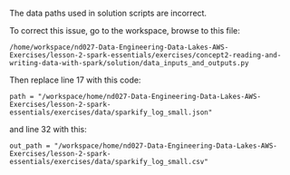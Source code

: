 The data paths used in solution scripts are incorrect.

To correct this issue, go to the workspace, browse to this file:

```
/home/workspace/nd027-Data-Engineering-Data-Lakes-AWS-Exercises/lesson-2-spark-essentials/exercises/concept2-reading-and-writing-data-with-spark/solution/data_inputs_and_outputs.py
```

Then replace line 17 with this code:

```
path = "/workspace/home/nd027-Data-Engineering-Data-Lakes-AWS-Exercises/lesson-2-spark-essentials/exercises/data/sparkify_log_small.json"
```

and line 32 with this:

```
out_path = "/workspace/home/nd027-Data-Engineering-Data-Lakes-AWS-Exercises/lesson-2-spark-essentials/exercises/data/sparkify_log_small.csv"
```
